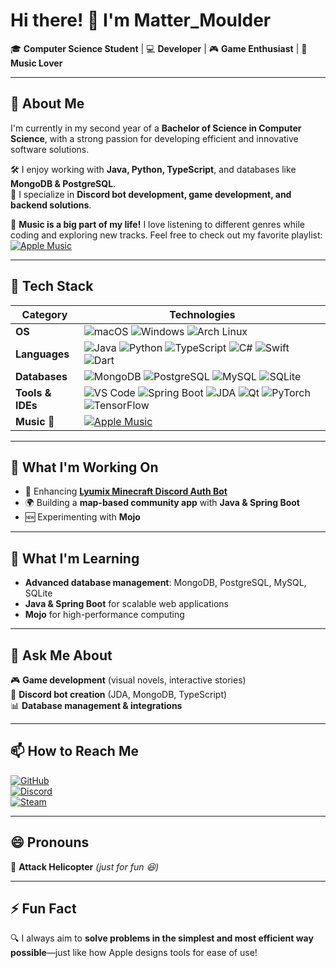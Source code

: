 # Hi there! 👋 I'm **Matter_Moulder**  

🎓 **Computer Science Student** | 💻 **Developer** | 🎮 **Game Enthusiast** | 🎵 **Music Lover**  

---

## 🚀 About Me  
I'm currently in my second year of a **Bachelor of Science in Computer Science**, with a strong passion for developing efficient and innovative software solutions.  

🛠️ I enjoy working with **Java, Python, TypeScript**, and databases like **MongoDB & PostgreSQL**.  
🎯 I specialize in **Discord bot development, game development, and backend solutions**.  

🎵 **Music is a big part of my life!** I love listening to different genres while coding and exploring new tracks. Feel free to check out my favorite playlist:  
[![Apple Music](https://img.shields.io/badge/Apple%20Music-FA243C?style=for-the-badge&logo=apple&logoColor=white)](https://music.apple.com/ua/playlist/listening/pl.u-qxylVoXC3ryplKg)  

---

## 🔧 Tech Stack  

| **Category**       | **Technologies** |
|--------------------|-----------------|
| **OS**            | ![macOS](https://img.shields.io/badge/macOS-%23000000.svg?style=for-the-badge&logo=apple&logoColor=white) ![Windows](https://img.shields.io/badge/Windows-0078D6?style=for-the-badge&logo=windows&logoColor=white) ![Arch Linux](https://img.shields.io/badge/Arch%20Linux-1793D1?style=for-the-badge&logo=arch-linux&logoColor=white) |
| **Languages**     | ![Java](https://img.shields.io/badge/Java-%23ED8B00.svg?style=for-the-badge&logo=openjdk&logoColor=white) ![Python](https://img.shields.io/badge/Python-3670A0?style=for-the-badge&logo=python&logoColor=ffdd54) ![TypeScript](https://img.shields.io/badge/TypeScript-%23007ACC.svg?style=for-the-badge&logo=typescript&logoColor=white) ![C#](https://img.shields.io/badge/C%23-%23239120.svg?style=for-the-badge&logo=c-sharp&logoColor=white) ![Swift](https://img.shields.io/badge/Swift-F54A2A?style=for-the-badge&logo=swift&logoColor=white) ![Dart](https://img.shields.io/badge/Dart-%230175C2.svg?style=for-the-badge&logo=dart&logoColor=white) |
| **Databases**     | ![MongoDB](https://img.shields.io/badge/MongoDB-%2347A248.svg?style=for-the-badge&logo=mongodb&logoColor=white) ![PostgreSQL](https://img.shields.io/badge/PostgreSQL-%23316192.svg?style=for-the-badge&logo=postgresql&logoColor=white) ![MySQL](https://img.shields.io/badge/MySQL-%2300f.svg?style=for-the-badge&logo=mysql&logoColor=white) ![SQLite](https://img.shields.io/badge/SQLite-%23003B57.svg?style=for-the-badge&logo=sqlite&logoColor=white) |
| **Tools & IDEs**  | ![VS Code](https://img.shields.io/badge/VS%20Code-%23007ACC.svg?style=for-the-badge&logo=visual-studio-code&logoColor=white) ![Spring Boot](https://img.shields.io/badge/Spring%20Boot-%236DB33F.svg?style=for-the-badge&logo=spring&logoColor=white) ![JDA](https://img.shields.io/badge/JDA-%2300843E.svg?style=for-the-badge&logo=discord&logoColor=white) ![Qt](https://img.shields.io/badge/Qt-%2341CD52.svg?style=for-the-badge&logo=qt&logoColor=white) ![PyTorch](https://img.shields.io/badge/PyTorch-%23EE4C2C.svg?style=for-the-badge&logo=pytorch&logoColor=white) ![TensorFlow](https://img.shields.io/badge/TensorFlow-%23FF6F00.svg?style=for-the-badge&logo=tensorflow&logoColor=white) |
| **Music 🎵**      | [![Apple Music](https://img.shields.io/badge/Apple%20Music-FA243C?style=for-the-badge&logo=apple&logoColor=white)](https://music.apple.com/ua/playlist/listening/pl.u-qxylVoXC3ryplKg) |

---

## 🔭 What I'm Working On  
- 🚀 Enhancing **[Lyumix Minecraft Discord Auth Bot](https://github.com/MatterMoulder/Lyumix-Minecraft-Discord-Auth-Bot)**  
- 🌍 Building a **map-based community app** with **Java & Spring Boot**  
- 🆕 Experimenting with **Mojo**  

---

## 🌱 What I'm Learning  
- **Advanced database management**: MongoDB, PostgreSQL, MySQL, SQLite  
- **Java & Spring Boot** for scalable web applications  
- **Mojo** for high-performance computing  

---

## 💬 Ask Me About  
🎮 **Game development** (visual novels, interactive stories)  
🤖 **Discord bot creation** (JDA, MongoDB, TypeScript)  
📊 **Database management & integrations**  

---

## 📫 How to Reach Me  
[![GitHub](https://img.shields.io/badge/GitHub-%2312100E.svg?style=for-the-badge&logo=github&logoColor=white)](https://github.com/MatterMoulder)  
[![Discord](https://img.shields.io/badge/Discord-5865F2?style=for-the-badge&logo=discord&logoColor=white)](https://discord.gg/rUGNCSzJSG)  
[![Steam](https://img.shields.io/badge/Steam-%23000000.svg?style=for-the-badge&logo=steam&logoColor=white)](https://steamcommunity.com/id/Matter_Moulder)

--- 

## 😄 Pronouns  
🚁 **Attack Helicopter** _(just for fun 😆)_  

---

## ⚡ Fun Fact  
🔍 I always aim to **solve problems in the simplest and most efficient way possible**—just like how Apple designs tools for ease of use!
